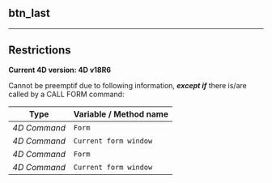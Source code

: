﻿## btn_last---## Restrictions**Current 4D version: 4D v18R6**Cannot be preemptif due to following information, ***except if*** there is/are called by a CALL FORM command:|Type|Variable / Method name||------|------||*4D Command*|`Form`||*4D Command*|`Current form window`||*4D Command*|`Form`||*4D Command*|`Current form window`|